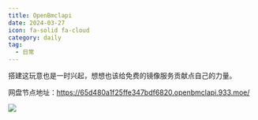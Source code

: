 ```yaml
---
title: OpenBmclapi
date: 2024-03-27
icon: fa-solid fa-cloud
category: daily
tag:
  - 日常
---
```

搭建这玩意也是一时兴起，想想也该给免费的镜像服务贡献点自己的力量。

网盘节点地址：https://65d480a1f25ffe347bdf6820.openbmclapi.933.moe/
<!-- more -->
![](https://s3.pysio.online/pysioimages/20241005133723.png)